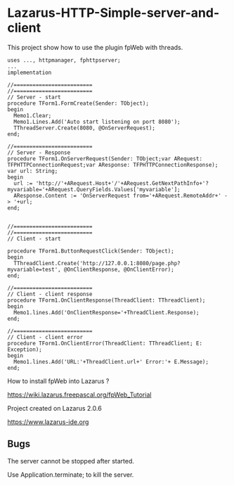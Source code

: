 # Lazarus-HTTP-Simple-server-and-client

This project show how to use the plugin fpWeb with threads. 

```
uses ..., httpmanager, fphttpserver;
...
implementation

//=========================
//=========================
// Server - start
procedure TForm1.FormCreate(Sender: TObject);
begin
  Memo1.Clear;
  Memo1.Lines.Add('Auto start listening on port 8080');
  TThreadServer.Create(8080, @OnServerRequest);
end;

//=========================
// Server - Response
procedure TForm1.OnServerRequest(Sender: TObject;var ARequest: TFPHTTPConnectionRequest;var AResponse: TFPHTTPConnectionResponse);
var url: String;
begin
  url := 'http://'+ARequest.Host+'/'+ARequest.GetNextPathInfo+'?myvariable='+ARequest.QueryFields.Values['myvariable'];
  AResponse.Content := 'OnServerRequest from='+ARequest.RemoteAddr+' -> '+url;          
end;


//=========================
//=========================
// Client - start

procedure TForm1.ButtonRequestClick(Sender: TObject);
begin
  TThreadClient.Create('http://127.0.0.1:8080/page.php?myvariable=test', @OnClientResponse, @OnClientError);
end;

//=========================
// Client - client response
procedure TForm1.OnClientResponse(ThreadClient: TThreadClient);
begin
  Memo1.lines.Add('OnClientResponse='+ThreadClient.Response);
end;

//=========================
// Client - client error
procedure TForm1.OnClientError(ThreadClient: TThreadClient; E: Exception);
begin
  Memo1.lines.Add('URL:'+ThreadClient.url+' Error:'+ E.Message);
end;

```

How to install fpWeb into Lazarus ?

https://wiki.lazarus.freepascal.org/fpWeb_Tutorial

Project created on Lazarus 2.0.6

https://www.lazarus-ide.org

## Bugs

The server cannot be stopped after started. 

Use Application.terminate; to kill the server. 
